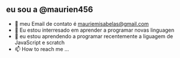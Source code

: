  ## eu sou a  @maurien456
- 👀 meu Email de contato é mauriemisabelas@gmail.com
- 🌱 Eu estou interresado em aprender a programar novas linguagen
- 💞️ eu estou aprendendo a programar recentemente a liguagem de JavaScript e scratch
- 📫 How to reach me ...

<!---
maurien456/maurien456 is a ✨ special ✨ repository because its `README.md` (this file) appears on your GitHub profile.
You can click the Preview link to take a look at your changes.
--->
